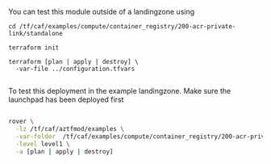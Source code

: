 You can test this module outside of a landingzone using

```
cd /tf/caf/examples/compute/container_registry/200-acr-private-link/standalone

terraform init

terraform [plan | apply | destroy] \
  -var-file ../configuration.tfvars


```

To test this deployment in the example landingzone. Make sure the launchpad has been deployed first

```bash

rover \
  -lz /tf/caf/aztfmod/examples \
  -var-folder  /tf/caf/examples/compute/container_registry/200-acr-private-link/ \
  -level level1 \
  -a [plan | apply | destroy]

```